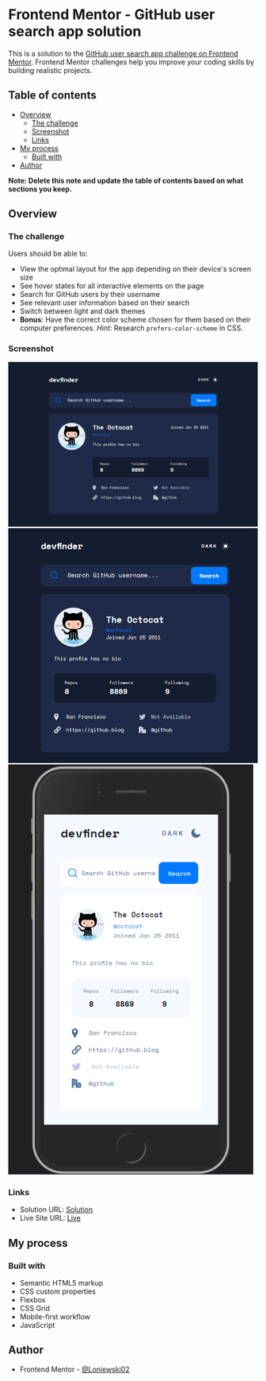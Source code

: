 # Frontend Mentor - GitHub user search app solution

This is a solution to the [GitHub user search app challenge on Frontend Mentor](https://www.frontendmentor.io/challenges/github-user-search-app-Q09YOgaH6). Frontend Mentor challenges help you improve your coding skills by building realistic projects.

## Table of contents

- [Overview](#overview)
  - [The challenge](#the-challenge)
  - [Screenshot](#screenshot)
  - [Links](#links)
- [My process](#my-process)
  - [Built with](#built-with)
- [Author](#author)

**Note: Delete this note and update the table of contents based on what sections you keep.**

## Overview

### The challenge

Users should be able to:

- View the optimal layout for the app depending on their device's screen size
- See hover states for all interactive elements on the page
- Search for GitHub users by their username
- See relevant user information based on their search
- Switch between light and dark themes
- **Bonus**: Have the correct color scheme chosen for them based on their computer preferences. _Hint_: Research `prefers-color-scheme` in CSS.

### Screenshot

![](./screens/desktop-view.png)
![](./screens/tablet-view.png)
![](./screens/mobile-view.png)

### Links

- Solution URL: [Solution](https://www.frontendmentor.io/solutions/html-sass-js-github-search-app-mo1xlzxvCy)
- Live Site URL: [Live](https://loniewski02.github.io/FM-github-user-search-app/)

## My process

### Built with

- Semantic HTML5 markup
- CSS custom properties
- Flexbox
- CSS Grid
- Mobile-first workflow
- JavaScript

## Author

- Frontend Mentor - [@Loniewski02](https://www.frontendmentor.io/profile/Loniewski02)
